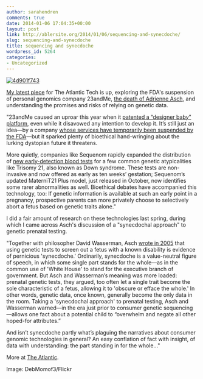 ```yaml
---
author: sarahendren
comments: true
date: 2014-01-06 17:04:35+00:00
layout: post
link: http://ablersite.org/2014/01/06/sequencing-and-synecdoche/
slug: sequencing-and-synecdoche
title: sequencing and synecdoche
wordpress_id: 5264
categories:
- Uncategorized
---
```


[![4d901f743](http://ablersite.files.wordpress.com/2014/01/4d901f743.jpg)](http://ablersite.files.wordpress.com/2014/01/4d901f743.jpg)




[My latest piece](http://www.theatlantic.com/technology/archive/2013/12/an-ethics-for-the-future-of-genetic-testing/282705/) for The Atlantic Tech is up, exploring the FDA's suspension of personal genomics company 23andMe, [the death of Adrienne Asch](http://www.nytimes.com/2013/11/23/nyregion/adrienne-asch-bioethicist-and-pioneer-in-disability-studies-dies-at-67.html?_r=0), and understanding the promises and risks of relying on genetic data.




"23andMe caused an uproar this year when it [patented a “designer baby” platform](http://www.freepatentsonline.com/8543339.pdf), even while it disavowed any intention to develop it. It’s still just an idea—by a company [whose services have temporarily been suspended by the FDA](http://www.npr.org/blogs/health/2013/12/06/249231236/23andme-bows-to-fdas-demands-drops-health-claims)—but it sparked plenty of bioethical hand-wringing about the lurking dystopian future it threatens.




More quietly, companies like Sequenom rapidly expanded the distribution of [new early-detection blood tests](http://sequenom.investorroom.com/2013-04-16-Sequenom-CMM-Achieves-Milestone-Of-100-000-MaterniT21-Plus-Tests-Processed) for a few common genetic atypicalities like Trisomy 21, also known as Down syndrome. These tests are non-invasive and now offered as early as ten weeks’ gestation; Sequenom’s updated MaterniT21 Plus model, just released in October, now identifies some rarer abnormalities as well. Bioethical debates have accompanied this technology, too: If genetic information is available at such an early point in a pregnancy, prospective parents can more privately choose to selectively abort a fetus based on genetic traits alone."




I did a fair amount of research on these technologies last spring, during which I came across Asch's discussion of a "synecdochal approach" to genetic prenatal testing.




"Together with philosopher David Wasserman, Asch [wrote in 2005](http://www.amazon.com/Quality-Life-Human-Difference-Disability/dp/0521539714/ref=sr_1_1?ie=UTF8&qid=1387836619&sr=8-1&keywords=quality+of+life+and+human+difference) that using genetic tests to screen out a fetus with a known disability is evidence of pernicious 'synecdoche.' Ordinarily, synecdoche is a value-neutral figure of speech, in which some single part stands for the whole—as in the common use of 'White House' to stand for the executive branch of government. But Asch and Wasserman’s meaning was more loaded: prenatal genetic tests, they argued, too often let a single trait become the sole characteristic of a fetus, allowing it to 'obscure or efface the whole.' In other words, genetic data, once known, generally become the only data in the room. Taking a 'synecdochal approach' to prenatal testing, Asch and Wasserman warned—in the era just prior to consumer genetic sequencing—allows one fact about a potential child to “overwhelm and negate all other hoped-for attributes.”




And isn’t synecdoche partly what’s plaguing the narratives about consumer genomic technologies in general? An easy conflation of fact with insight, of data with understanding: the part standing in for the whole..."




More at [The Atlantic](http://www.theatlantic.com/technology/archive/2013/12/an-ethics-for-the-future-of-genetic-testing/282705/).




Image: DebMomof3/Flickr
